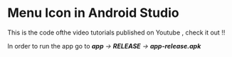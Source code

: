 # Menu Icon in Android Studio
 This is the code ofthe video tutorials published on Youtube , check it out !!
 
 In order to run the app go to _**app** -> **RELEASE** ->  **app-release.apk**_
